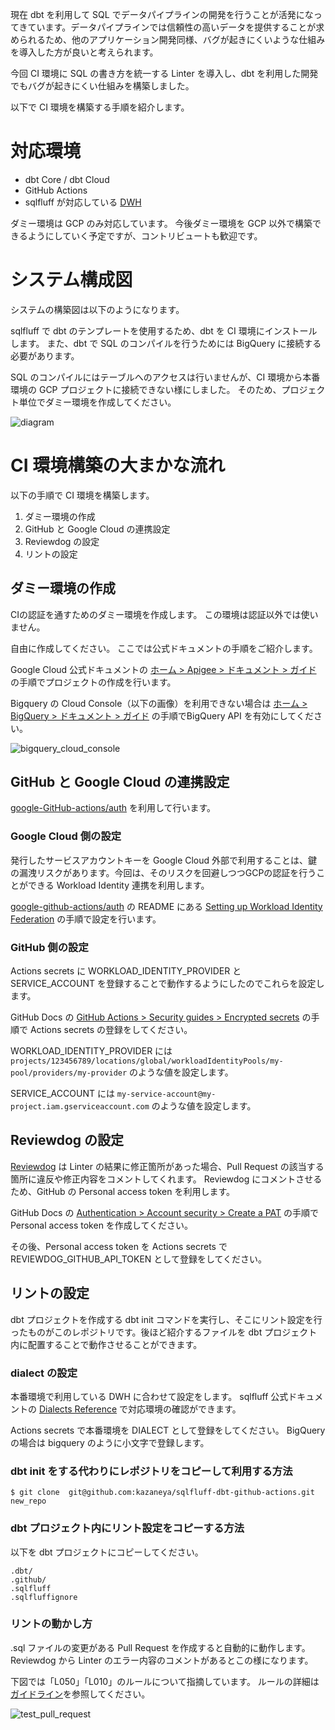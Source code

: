 現在 dbt を利用して SQL でデータパイプラインの開発を行うことが活発になってきています。データパイプラインでは信頼性の高いデータを提供することが求められるため、他のアプリケーション開発同様、バグが起きにくいような仕組みを導入した方が良いと考えられます。

今回 CI 環境に SQL の書き方を統一する Linter を導入し、dbt を利用した開発でもバグが起きにくい仕組みを構築しました。

以下で CI 環境を構築する手順を紹介します。

# 対応環境
- dbt Core / dbt Cloud
- GitHub Actions
- sqlfluff が対応している [DWH](https://docs.sqlfluff.com/en/stable/dialects.html)

ダミー環境は GCP のみ対応しています。
今後ダミー環境を GCP 以外で構築できるようにしていく予定ですが、コントリビュートも歓迎です。

# システム構成図
システムの構築図は以下のようになります。

sqlfluff で dbt のテンプレートを使用するため、dbt を CI 環境にインストールします。
また、dbt で SQL のコンパイルを行うためには BigQuery に接続する必要があります。

SQL のコンパイルにはテーブルへのアクセスは行いませんが、CI 環境から本番環境の GCP プロジェクトに接続できない様にしました。
そのため、プロジェクト単位でダミー環境を作成してください。

![diagram](https://user-images.githubusercontent.com/88569749/173986807-866e3285-f745-4dd5-aeb2-e2f0215efb3c.png)

# CI 環境構築の大まかな流れ
以下の手順で CI 環境を構築します。
1. ダミー環境の作成
2. GitHub と Google Cloud の連携設定
3. Reviewdog の設定
4. リントの設定

## ダミー環境の作成
CIの認証を通すためのダミー環境を作成します。
この環境は認証以外では使いません。

自由に作成してください。
ここでは公式ドキュメントの手順をご紹介します。

Google Cloud 公式ドキュメントの [ホーム > Apigee  > ドキュメント  > ガイド](https://cloud.google.com/apigee/docs/hybrid/v1.2/precog-gcpproject?hl=ja) の手順でプロジェクトの作成を行います。

Bigquery の Cloud Console（以下の画像）を利用できない場合は [ホーム > BigQuery > ドキュメント > ガイド](https://cloud.google.com/bigquery/docs/bigquery-web-ui?hl=ja) の手順でBigQuery API を有効にしてください。

![bigquery_cloud_console](https://user-images.githubusercontent.com/88569749/173986840-1fd4671a-19fd-4646-9380-9d3d1712d9f1.png)

## GitHub と Google Cloud の連携設定
[google-GitHub-actions/auth](https://github.com/google-github-actions/auth) を利用して行います。

### Google Cloud 側の設定
発行したサービスアカウントキーを Google Cloud 外部で利用することは、鍵の漏洩リスクがあります。今回は、そのリスクを回避しつつGCPの認証を行うことができる Workload Identity 連携を利用します。

[google-github-actions/auth](https://github.com/google-github-actions/auth) の README にある [Setting up Workload Identity Federation](https://github.com/google-github-actions/auth#setting-up-workload-identity-federation) の手順で設定を行います。

### GitHub 側の設定
Actions secrets に WORKLOAD_IDENTITY_PROVIDER と SERVICE_ACCOUNT を登録することで動作するようにしたのでこれらを設定します。

GitHub Docs の [GitHub Actions > Security guides > Encrypted secrets](https://docs.github.com/en/actions/security-guides/encrypted-secrets) の手順で Actions secrets の登録をしてください。

WORKLOAD_IDENTITY_PROVIDER には `projects/123456789/locations/global/workloadIdentityPools/my-pool/providers/my-provider` のような値を設定します。

SERVICE_ACCOUNT には `my-service-account@my-project.iam.gserviceaccount.com` のような値を設定します。

## Reviewdog の設定
[Reviewdog](https://github.com/reviewdog/reviewdog) は Linter の結果に修正箇所があった場合、Pull Request の該当する箇所に違反や修正内容をコメントしてくれます。
Reviewdog にコメントさせるため、GitHub の Personal access token を利用します。

GitHub Docs の [Authentication > Account security > Create a PAT](https://docs.github.com/en/authentication/keeping-your-account-and-data-secure/creating-a-personal-access-token) の手順で Personal access token を作成してください。

その後、Personal access token を Actions secrets で REVIEWDOG_GITHUB_API_TOKEN として登録をしてください。

## リントの設定
dbt プロジェクトを作成する dbt init コマンドを実行し、そこにリント設定を行ったものがこのレポジトリです。後ほど紹介するファイルを dbt プロジェクト内に配置することで動作させることができます。

### dialect の設定
本番環境で利用している DWH に合わせて設定をします。
sqlfluff 公式ドキュメントの [Dialects Reference](https://docs.sqlfluff.com/en/stable/dialects.html?highlight=dialect) で対応環境の確認ができます。

Actions secrets で本番環境を DIALECT として登録をしてください。
BigQuery の場合は bigquery のように小文字で登録します。

### dbt init をする代わりにレポジトリをコピーして利用する方法
```
$ git clone  git@github.com:kazaneya/sqlfluff-dbt-github-actions.git new_repo
```

### dbt プロジェクト内にリント設定をコピーする方法
以下を dbt プロジェクトにコピーしてください。

```
.dbt/
.github/
.sqlfluff
.sqlfluffignore
```

### リントの動かし方
.sql ファイルの変更がある Pull Request を作成すると自動的に動作します。
Reviewdog から Linter のエラー内容のコメントがあるとこの様になります。

下図では「L050」「L010」のルールについて指摘しています。
ルールの詳細は[ガイドライン](docs/guideline.md)を参照してください。

![test_pull_request](https://user-images.githubusercontent.com/88569749/173986958-ae1df399-adfc-477c-9721-c436ec50e66d.png)
